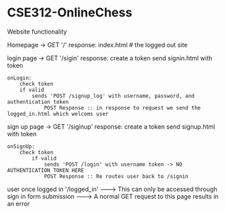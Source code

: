 # CSE312-OnlineChess

Website functionality

Homepage
-> GET '/'
response: 
    index.html  # the logged out site

login page
-> GET '/sigin'
response: 
    create a token
    send signin.html with token

    onLogin:
        check token
        if valid
            sends 'POST /signup_log' with username, password, and authentication token
                POST Response :: in response to request we send the logged_in.html which welcoms user


sign up page
-> GET '/siginup'
response: 
    create a token
    send signup.html with token

    onSignUp:
        check token
            if valid
                sends 'POST /login' with username token -> NO AUTHENTICATION TOKEN HERE
                POST Response :: Re routes user back to /signin


user once logged in
'/logged_in'
    ---> This can only be accessed through sign in form submission
    ---> A normal GET request to this page results in an error

    